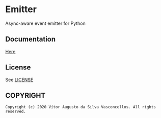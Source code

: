 # Emitter

Async-aware event emitter for Python

## Documentation

[Here](./docs)

## License

See [LICENSE](./LICENSE)

## COPYRIGHT

    Copyright (c) 2020 Vítor Augusto da Silva Vasconcellos. All rights reserved.
